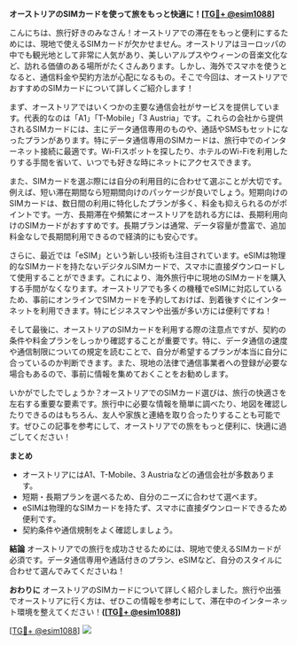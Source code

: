 **オーストリアのSIMカードを使って旅をもっと快適に！[[TG💪+ @esim1088](https://t.me/s/esim1088)]**

こんにちは、旅行好きのみなさん！オーストリアでの滞在をもっと便利にするためには、現地で使えるSIMカードが欠かせません。オーストリアはヨーロッパの中でも観光地として非常に人気があり、美しいアルプスやウィーンの音楽文化など、訪れる価値のある場所がたくさんあります。しかし、海外でスマホを使うとなると、通信料金や契約方法が心配になるもの。そこで今回は、オーストリアでおすすめのSIMカードについて詳しくご紹介します！

まず、オーストリアではいくつかの主要な通信会社がサービスを提供しています。代表的なのは「A1」「T-Mobile」「3 Austria」です。これらの会社から提供されるSIMカードには、主にデータ通信専用のものや、通話やSMSもセットになったプランがあります。特にデータ通信専用のSIMカードは、旅行中でのインターネット接続に最適です。Wi-Fiスポットを探したり、ホテルのWi-Fiを利用したりする手間を省いて、いつでも好きな時にネットにアクセスできます。

また、SIMカードを選ぶ際には自分の利用目的に合わせて選ぶことが大切です。例えば、短い滞在期間なら短期間向けのパッケージが良いでしょう。短期向けのSIMカードは、数日間の利用に特化したプランが多く、料金も抑えられるのがポイントです。一方、長期滞在や頻繁にオーストリアを訪れる方には、長期利用向けのSIMカードがおすすめです。長期プランは通常、データ容量が豊富で、追加料金なしで長期間利用できるので経済的にも安心です。

さらに、最近では「eSIM」という新しい技術も注目されています。eSIMは物理的なSIMカードを持たないデジタルSIMカードで、スマホに直接ダウンロードして使用することができます。これにより、海外旅行中に現地のSIMカードを購入する手間がなくなります。オーストリアでも多くの機種でeSIMに対応しているため、事前にオンラインでSIMカードを予約しておけば、到着後すぐにインターネットを利用できます。特にビジネスマンや出張が多い方には便利ですね！

そして最後に、オーストリアのSIMカードを利用する際の注意点ですが、契約の条件や料金プランをしっかり確認することが重要です。特に、データ通信の速度や通信制限についての規定を読むことで、自分が希望するプランが本当に自分に合っているのか判断できます。また、現地の法律で通信事業者への登録が必要な場合もあるので、事前に情報を集めておくことをお勧めします。

いかがでしたでしょうか？オーストリアでのSIMカード選びは、旅行の快適さを左右する重要な要素です。旅行中に必要な情報を簡単に調べたり、地図を確認したりできるのはもちろん、友人や家族と連絡を取り合ったりすることも可能です。ぜひこの記事を参考にして、オーストリアでの旅をもっと便利に、快適に過ごしてください！

**まとめ**
- オーストリアにはA1、T-Mobile、3 Austriaなどの通信会社が多数あります。
- 短期・長期プランを選べるため、自分のニーズに合わせて選べます。
- eSIMは物理的なSIMカードを持たず、スマホに直接ダウンロードできるため便利です。
- 契約条件や通信規制をよく確認しましょう。

**結論**
オーストリアでの旅行を成功させるためには、現地で使えるSIMカードが必須です。データ通信専用や通話付きのプラン、eSIMなど、自分のスタイルに合わせて選んでみてくださいね！

**おわりに**
オーストリアのSIMカードについて詳しく紹介しました。旅行や出張でオーストリアに行く方は、ぜひこの情報を参考にして、滞在中のインターネット環境を整えてください！**([[TG💪+ @esim1088](https://t.me/s/esim1088)])**

[[TG💪+ @esim1088](https://t.me/s/esim1088)] ![](https://i.postimg.cc/Y0z9fWf4/image.png)